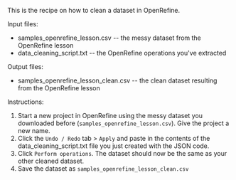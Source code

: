 This is the recipe on how to clean a dataset in OpenRefine.

Input files:
- samples_openrefine_lesson.csv -- the messy dataset from the OpenRefine lesson 
- data_cleaning_script.txt -- the OpenRefine operations you've extracted

Output files:
- samples_openrefine_lesson_clean.csv -- the clean dataset resulting from the OpenRefine lesson

Instructions:
1. Start a new project in OpenRefine using the messy dataset you downloaded before (`samples_openrefine_lesson.csv`). Give the project a new name.
2. Click the `Undo / Redo` tab > `Apply` and paste in the contents of the data_cleaning_script.txt file you just created with the JSON code.
3. Click `Perform operations`. The dataset should now be the same as your other cleaned dataset.
4. Save the dataset as `samples_openrefine_lesson_clean.csv`
